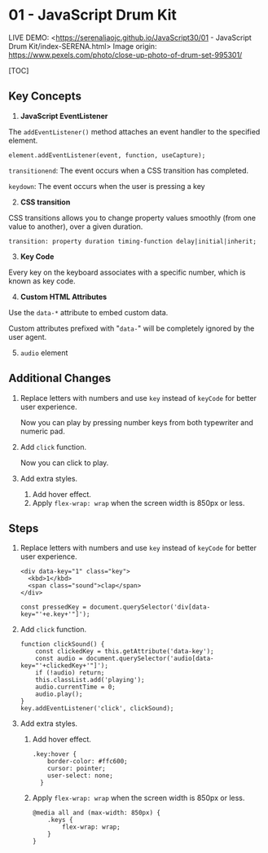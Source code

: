 # 01 - JavaScript Drum Kit

LIVE DEMO: <https://serenaliaojc.github.io/JavaScript30/01 - JavaScript Drum Kit/index-SERENA.html>
Image origin: https://www.pexels.com/photo/close-up-photo-of-drum-set-995301/

[TOC]

## Key Concepts

1. **JavaScript EventListener**

The `addEventListener()` method attaches an event handler to the specified element.

`element.addEventListener(event, function, useCapture);`

`transitionend`: The event occurs when a CSS transition has completed.

`keydown`: The event occurs when the user is pressing a key

2. **CSS transition**

CSS transitions allows you to change property values smoothly (from one value to another), over a given duration.

`transition: property duration timing-function delay|initial|inherit;`

3. **Key Code**

Every key on the keyboard associates with a specific number, which is known as key code.

4. **Custom HTML Attributes**

Use the `data-*` attribute to embed custom data.

Custom attributes prefixed with "`data-`" will be completely ignored by the user agent.

5. `audio` element



## Additional Changes

1. Replace letters with numbers and use `key` instead of `keyCode` for better user experience.

   Now you can play by pressing number keys from both typewriter and numeric pad.

2. Add `click` function. 

   Now you can click to play.

3. Add extra styles.

   1. Add hover effect.
   2. Apply `flex-wrap: wrap` when the screen width is 850px or less.



## Steps

1. Replace letters with numbers and use `key` instead of `keyCode` for better user experience.

   ```
   <div data-key="1" class="key">
     <kbd>1</kbd>
     <span class="sound">clap</span>
   </div>
   
   const pressedKey = document.querySelector('div[data-key="'+e.key+'"]');
   ```

2. Add `click` function. 

   ```
   function clickSound() {
       const clickedKey = this.getAttribute('data-key');
       const audio = document.querySelector('audio[data-key="'+clickedKey+'"]');
       if (!audio) return;
       this.classList.add('playing');
       audio.currentTime = 0;
       audio.play();
   }
   key.addEventListener('click', clickSound);
   ```

3. Add extra styles.

   1. Add hover effect.

      ```
      .key:hover {
          border-color: #ffc600;
          cursor: pointer;
          user-select: none;
        }
      ```

   2. Apply `flex-wrap: wrap` when the screen width is 850px or less.

      ```
      @media all and (max-width: 850px) {
          .keys {
              flex-wrap: wrap;
          }
      }
      ```


